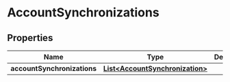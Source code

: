 
# AccountSynchronizations

## Properties
Name | Type | Description | Notes
------------ | ------------- | ------------- | -------------
**accountSynchronizations** | [**List&lt;AccountSynchronization&gt;**](AccountSynchronization.md) |  |  [optional]



